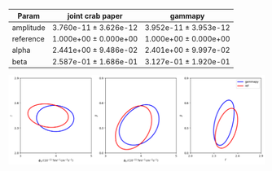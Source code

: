 <html>
 <head>
  <meta charset="utf-8"/>
  <meta content="text/html;charset=UTF-8" http-equiv="Content-type"/>
 </head>
 <body>
  <table>
   <thead>
    <tr>
     <th>Param</th>
     <th>joint crab paper</th>
     <th>gammapy</th>
    </tr>
   </thead>
   <tr>
    <td>amplitude</td>
    <td>3.760e-11 ± 3.626e-12</td>
    <td>3.952e-11 ± 3.953e-12</td>
   </tr>
   <tr>
    <td>reference</td>
    <td>1.000e+00 ± 0.000e+00</td>
    <td>1.000e+00 ± 0.000e+00</td>
   </tr>
   <tr>
    <td>alpha</td>
    <td>2.441e+00 ± 9.486e-02</td>
    <td>2.401e+00 ± 9.997e-02</td>
   </tr>
   <tr>
    <td>beta</td>
    <td>2.587e-01 ± 1.686e-01</td>
    <td>3.127e-01 ± 1.920e-01</td>
   </tr>
  </table>
 </body>
</html>


 ![Contours](contours_veritas.png)